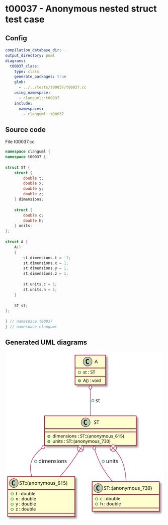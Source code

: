 # t00037 - Anonymous nested struct test case
## Config
```yaml
compilation_database_dir: ..
output_directory: puml
diagrams:
  t00037_class:
    type: class
    generate_packages: true
    glob:
      - ../../tests/t00037/t00037.cc
    using_namespace:
      - clanguml::t00037
    include:
      namespaces:
        - clanguml::t00037
```
## Source code
File t00037.cc
```cpp
namespace clanguml {
namespace t00037 {

struct ST {
    struct {
        double t;
        double x;
        double y;
        double z;
    } dimensions;

    struct {
        double c;
        double h;
    } units;
};

struct A {
    A()
    {
        st.dimensions.t = -1;
        st.dimensions.x = 1;
        st.dimensions.y = 1;
        st.dimensions.z = 1;

        st.units.c = 1;
        st.units.h = 1;
    }

    ST st;
};

} // namespace t00037
} // namespace clanguml

```
## Generated UML diagrams
![t00037_class](./t00037_class.svg "Anonymous nested struct test case")
